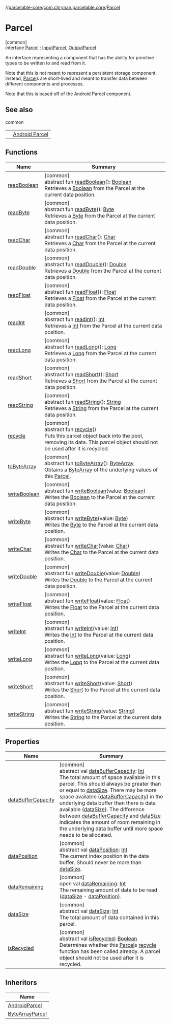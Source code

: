 //[parcelable-core](../../../index.md)/[com.chrynan.parcelable.core](../index.md)/[Parcel](index.md)

# Parcel

[common]\
interface [Parcel](index.md) : [InputParcel](../-input-parcel/index.md), [OutputParcel](../-output-parcel/index.md)

An interface representing a component that has the ability for primitive types to be written to and read from it.

Note that this is not meant to represent a persistent storage component. Instead, [Parcel](index.md)s are short-lived and meant to transfer data between different components and processes.

Note that this is based off of the Android Parcel component.

## See also

common

| | |
|---|---|
|  | [Android Parcel](https://developer.android.com/reference/android/os/Parcel) |

## Functions

| Name | Summary |
|---|---|
| [readBoolean](../-input-parcel/read-boolean.md) | [common]<br>abstract fun [readBoolean](../-input-parcel/read-boolean.md)(): [Boolean](https://kotlinlang.org/api/latest/jvm/stdlib/kotlin/-boolean/index.html)<br>Retrieves a [Boolean](https://kotlinlang.org/api/latest/jvm/stdlib/kotlin/-boolean/index.html) from the Parcel at the current data position. |
| [readByte](../-input-parcel/read-byte.md) | [common]<br>abstract fun [readByte](../-input-parcel/read-byte.md)(): [Byte](https://kotlinlang.org/api/latest/jvm/stdlib/kotlin/-byte/index.html)<br>Retrieves a [Byte](https://kotlinlang.org/api/latest/jvm/stdlib/kotlin/-byte/index.html) from the Parcel at the current data position. |
| [readChar](../-input-parcel/read-char.md) | [common]<br>abstract fun [readChar](../-input-parcel/read-char.md)(): [Char](https://kotlinlang.org/api/latest/jvm/stdlib/kotlin/-char/index.html)<br>Retrieves a [Char](https://kotlinlang.org/api/latest/jvm/stdlib/kotlin/-char/index.html) from the Parcel at the current data position. |
| [readDouble](../-input-parcel/read-double.md) | [common]<br>abstract fun [readDouble](../-input-parcel/read-double.md)(): [Double](https://kotlinlang.org/api/latest/jvm/stdlib/kotlin/-double/index.html)<br>Retrieves a [Double](https://kotlinlang.org/api/latest/jvm/stdlib/kotlin/-double/index.html) from the Parcel at the current data position. |
| [readFloat](../-input-parcel/read-float.md) | [common]<br>abstract fun [readFloat](../-input-parcel/read-float.md)(): [Float](https://kotlinlang.org/api/latest/jvm/stdlib/kotlin/-float/index.html)<br>Retrieves a [Float](https://kotlinlang.org/api/latest/jvm/stdlib/kotlin/-float/index.html) from the Parcel at the current data position. |
| [readInt](../-input-parcel/read-int.md) | [common]<br>abstract fun [readInt](../-input-parcel/read-int.md)(): [Int](https://kotlinlang.org/api/latest/jvm/stdlib/kotlin/-int/index.html)<br>Retrieves a [Int](https://kotlinlang.org/api/latest/jvm/stdlib/kotlin/-int/index.html) from the Parcel at the current data position. |
| [readLong](../-input-parcel/read-long.md) | [common]<br>abstract fun [readLong](../-input-parcel/read-long.md)(): [Long](https://kotlinlang.org/api/latest/jvm/stdlib/kotlin/-long/index.html)<br>Retrieves a [Long](https://kotlinlang.org/api/latest/jvm/stdlib/kotlin/-long/index.html) from the Parcel at the current data position. |
| [readShort](../-input-parcel/read-short.md) | [common]<br>abstract fun [readShort](../-input-parcel/read-short.md)(): [Short](https://kotlinlang.org/api/latest/jvm/stdlib/kotlin/-short/index.html)<br>Retrieves a [Short](https://kotlinlang.org/api/latest/jvm/stdlib/kotlin/-short/index.html) from the Parcel at the current data position. |
| [readString](../-input-parcel/read-string.md) | [common]<br>abstract fun [readString](../-input-parcel/read-string.md)(): [String](https://kotlinlang.org/api/latest/jvm/stdlib/kotlin/-string/index.html)<br>Retrieves a [String](https://kotlinlang.org/api/latest/jvm/stdlib/kotlin/-string/index.html) from the Parcel at the current data position. |
| [recycle](recycle.md) | [common]<br>abstract fun [recycle](recycle.md)()<br>Puts this parcel object back into the pool, removing its data. This parcel object should not be used after it is recycled. |
| [toByteArray](to-byte-array.md) | [common]<br>abstract fun [toByteArray](to-byte-array.md)(): [ByteArray](https://kotlinlang.org/api/latest/jvm/stdlib/kotlin/-byte-array/index.html)<br>Obtains a [ByteArray](https://kotlinlang.org/api/latest/jvm/stdlib/kotlin/-byte-array/index.html) of the underlying values of this [Parcel](index.md). |
| [writeBoolean](../-output-parcel/write-boolean.md) | [common]<br>abstract fun [writeBoolean](../-output-parcel/write-boolean.md)(value: [Boolean](https://kotlinlang.org/api/latest/jvm/stdlib/kotlin/-boolean/index.html))<br>Writes the [Boolean](../-output-parcel/write-boolean.md) to the Parcel at the current data position. |
| [writeByte](../-output-parcel/write-byte.md) | [common]<br>abstract fun [writeByte](../-output-parcel/write-byte.md)(value: [Byte](https://kotlinlang.org/api/latest/jvm/stdlib/kotlin/-byte/index.html))<br>Writes the [Byte](../-output-parcel/write-byte.md) to the Parcel at the current data position. |
| [writeChar](../-output-parcel/write-char.md) | [common]<br>abstract fun [writeChar](../-output-parcel/write-char.md)(value: [Char](https://kotlinlang.org/api/latest/jvm/stdlib/kotlin/-char/index.html))<br>Writes the [Char](../-output-parcel/write-char.md) to the Parcel at the current data position. |
| [writeDouble](../-output-parcel/write-double.md) | [common]<br>abstract fun [writeDouble](../-output-parcel/write-double.md)(value: [Double](https://kotlinlang.org/api/latest/jvm/stdlib/kotlin/-double/index.html))<br>Writes the [Double](../-output-parcel/write-double.md) to the Parcel at the current data position. |
| [writeFloat](../-output-parcel/write-float.md) | [common]<br>abstract fun [writeFloat](../-output-parcel/write-float.md)(value: [Float](https://kotlinlang.org/api/latest/jvm/stdlib/kotlin/-float/index.html))<br>Writes the [Float](../-output-parcel/write-float.md) to the Parcel at the current data position. |
| [writeInt](../-output-parcel/write-int.md) | [common]<br>abstract fun [writeInt](../-output-parcel/write-int.md)(value: [Int](https://kotlinlang.org/api/latest/jvm/stdlib/kotlin/-int/index.html))<br>Writes the [Int](../-output-parcel/write-int.md) to the Parcel at the current data position. |
| [writeLong](../-output-parcel/write-long.md) | [common]<br>abstract fun [writeLong](../-output-parcel/write-long.md)(value: [Long](https://kotlinlang.org/api/latest/jvm/stdlib/kotlin/-long/index.html))<br>Writes the [Long](../-output-parcel/write-long.md) to the Parcel at the current data position. |
| [writeShort](../-output-parcel/write-short.md) | [common]<br>abstract fun [writeShort](../-output-parcel/write-short.md)(value: [Short](https://kotlinlang.org/api/latest/jvm/stdlib/kotlin/-short/index.html))<br>Writes the [Short](../-output-parcel/write-short.md) to the Parcel at the current data position. |
| [writeString](../-output-parcel/write-string.md) | [common]<br>abstract fun [writeString](../-output-parcel/write-string.md)(value: [String](https://kotlinlang.org/api/latest/jvm/stdlib/kotlin/-string/index.html))<br>Writes the [String](../-output-parcel/write-string.md) to the Parcel at the current data position. |

## Properties

| Name | Summary |
|---|---|
| [dataBufferCapacity](data-buffer-capacity.md) | [common]<br>abstract val [dataBufferCapacity](data-buffer-capacity.md): [Int](https://kotlinlang.org/api/latest/jvm/stdlib/kotlin/-int/index.html)<br>The total amount of space available in this parcel. This should always be greater than or equal to [dataSize](data-size.md). There may be more space available ([dataBufferCapacity](data-buffer-capacity.md)) in the underlying data buffer than there is data available ([dataSize](data-size.md)). The difference between [dataBufferCapacity](data-buffer-capacity.md) and [dataSize](data-size.md) indicates the amount of room remaining in the underlying data buffer until more space needs to be allocated. |
| [dataPosition](data-position.md) | [common]<br>abstract val [dataPosition](data-position.md): [Int](https://kotlinlang.org/api/latest/jvm/stdlib/kotlin/-int/index.html)<br>The current index position in the data buffer. Should never be more than [dataSize](data-size.md). |
| [dataRemaining](data-remaining.md) | [common]<br>open val [dataRemaining](data-remaining.md): [Int](https://kotlinlang.org/api/latest/jvm/stdlib/kotlin/-int/index.html)<br>The remaining amount of data to be read ([dataSize](data-size.md) - [dataPosition](data-position.md)). |
| [dataSize](data-size.md) | [common]<br>abstract val [dataSize](data-size.md): [Int](https://kotlinlang.org/api/latest/jvm/stdlib/kotlin/-int/index.html)<br>The total amount of data contained in this parcel. |
| [isRecycled](is-recycled.md) | [common]<br>abstract val [isRecycled](is-recycled.md): [Boolean](https://kotlinlang.org/api/latest/jvm/stdlib/kotlin/-boolean/index.html)<br>Determines whether this [Parcel](index.md)s [recycle](recycle.md) function has been called already. A parcel object should not be used after it is recycled. |

## Inheritors

| Name |
|---|
| [AndroidParcel](../-android-parcel/index.md) |
| [ByteArrayParcel](../-byte-array-parcel/index.md) |
